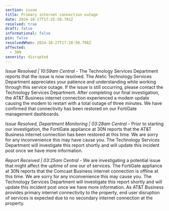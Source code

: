 ```yaml
---
section: issue
title: Primary internet connection outage
date: 2024-10-27T17:25:50.791Z
resolved: true
draft: false
informational: false
pin: false
resolvedWhen: 2024-10-27T17:28:50.796Z
affected:
  - 30N
severity: disrupted
---
```

*Issue Resolved | 10:59am Central* - The Technology Services Department reports that the issue is now resolved. The Atelic Technology Services Department appreciates your patience and understanding while working through this service outage. If the issue is still occurring, please contact the Technology Services Department. After completing our final investigation, the AT&T Business internet connection experienced a modem update causing the modem to restart with a total outage of three minutes. We have confirmed that connectivity has been restored on our FortiGate management dashboards.

*Issue Resolved, Department Monitoring | 03:28am Central* - Prior to starting our investigation, the FortiGate appliance at 30N reports that the AT&T Business internet connection has been restored at this time. We are sorry for any inconvenience this may have cause you. The Technology Services Department will investigate this report shortly and will update this incident post once we have more information.

*Report Received | 03:25am Central* - We are investigating a potential issue that might affect the uptime of one our of services. The FortiGate appliance at 30N reports that the Comcast Business internet connection is offline at this time. We are sorry for any inconvenience this may cause you. The Technology Services Department will investigate this report shortly and will update this incident post once we have more information. As AT&T Business provides primary internet connectivity to the property, end user disruption of services is expected due to no secondary internet connection at the property.